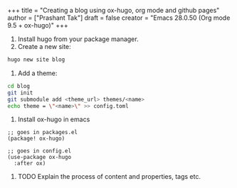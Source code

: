 +++
title = "Creating a blog using ox-hugo, org mode and github pages"
author = ["Prashant Tak"]
draft = false
creator = "Emacs 28.0.50 (Org mode 9.5 + ox-hugo)"
+++

1.  Install hugo from your package manager.
2.  Create a new site:

<!--listend-->

```sh
hugo new site blog
```

1.  Add a theme:

<!--listend-->

```sh
cd blog
git init
git submodule add <theme_url> themes/<name>
echo theme = \"<name>\" >> config.toml
```

1.  Install ox-hugo in emacs

<!--listend-->

```emacs-lisp
;; goes in packages.el
(package! ox-hugo)

;; goes in config.el
(use-package ox-hugo
  :after ox)
```

1.  TODO Explain the process of content and properties, tags etc.
